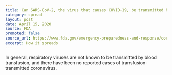 ```yaml
---
title: Can SARS-CoV-2, the virus that causes COVID-19, be transmitted by blood transfusion?
category: spread
layout: post
date: April 15, 2020
source: FDA
promoted: false
source_url: https://www.fda.gov/emergency-preparedness-and-response/coronavirus-disease-2019-covid-19/coronavirus-disease-2019-covid-19-frequently-asked-questions
excerpt: How it spreads
---
```


In general, respiratory viruses are not known to be transmitted by blood transfusion, and there have been no reported cases of transfusion-transmitted coronavirus.
